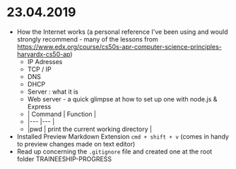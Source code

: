 # 23.04.2019
* How the Internet works (a personal reference I've been using and would strongly recommend - many of the lessons from <https://www.edx.org/course/cs50s-apr-computer-science-principles-harvardx-cs50-ap>)
    - IP Adresses
    - TCP / IP
    - DNS
    - DHCP
    - Server : what it is 
    - Web server - a quick glimpse at how to set up one with node.js & Express
  - | Command           | Function                              |
  - |---                |---                                    |
  - |pwd                | print the current working directory   |
 * Installed Preview Markdown Extension `cmd + shift + v` (comes in handy to preview changes made on text editor)
 * Read up concerning the `.gitignore` file and created one at the root folder TRAINEESHIP-PROGRESS 
   
